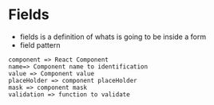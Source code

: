 # Fields

- fields is a definition of whats is going to be inside a form
- field pattern

```
component => React Component
name=> Component name to identification
value => Component value
placeHolder => component placeHolder
mask => component mask
validation => function to validate
```
